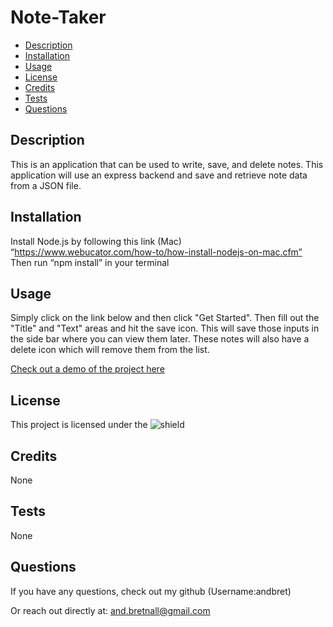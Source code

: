 # Note-Taker


  * [Description](#description)
  * [Installation](#installation)
  * [Usage](#usage)
  * [License](#license)
  * [Credits](#credits)
  * [Tests](#tests)
  * [Questions](#questions)

  
  ## Description

  This is an application that can be used to write, save, and delete notes. This application will use an express backend and save and retrieve note data from a JSON file.

  ## Installation

  Install Node.js by following this link (Mac) “https://www.webucator.com/how-to/how-install-nodejs-on-mac.cfm” Then run “npm install” in your terminal 

  ## Usage

  Simply click on the link below and then click "Get Started". Then fill out the "Title" and "Text" areas and hit the save icon. This will save those inputs in the side bar where you can view them later. These notes will also have a delete icon which will remove them from the list.

[Check out a demo of the project here](https://and-bretn-note-taker.herokuapp.com/)

  ## License

  This project is licensed under the ![shield](https://img.shields.io/static/v1?label=License&message=MIT&color=green)
  

  ## Credits

  None

  ## Tests

  None

  ## Questions

  If you have any questions, check out my github (Username:andbret)

  Or reach out directly at: and.bretnall@gmail.com